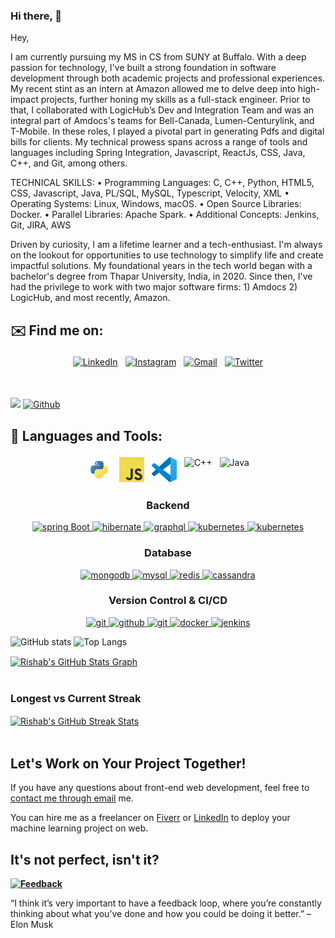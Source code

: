 ### Hi there, 👋

Hey, 

I am currently pursuing my MS in CS from SUNY at Buffalo. With a deep passion for technology, I've built a strong foundation in software development through both academic projects and professional experiences. My recent stint as an intern at Amazon allowed me to delve deep into high-impact projects, further honing my skills as a full-stack engineer. Prior to that, I collaborated with LogicHub’s Dev and Integration Team and was an integral part of Amdocs's teams for Bell-Canada, Lumen-Centurylink, and T-Mobile. In these roles, I played a pivotal part in generating Pdfs and digital bills for clients. My technical prowess spans across a range of tools and languages including Spring Integration, Javascript, ReactJs, CSS, Java, C++, and Git, among others.

TECHNICAL SKILLS:
• Programming Languages: C, C++, Python, HTML5, CSS, Javascript, Java, PL/SQL, MySQL, Typescript, Velocity, XML
• Operating Systems: Linux, Windows, macOS.
• Open Source Libraries: Docker.
• Parallel Libraries: Apache Spark.
• Additional Concepts: Jenkins, Git, JIRA, AWS

Driven by curiosity, I am a lifetime learner and a tech-enthusiast. I'm always on the lookout for opportunities to use technology to simplify life and create impactful solutions. My foundational years in the tech world began with a bachelor's degree from Thapar University, India, in 2020. Since then, I've had the privilege to work with two major software firms: 1) Amdocs 2) LogicHub, and most recently, Amazon.



## ✉️ Find me on:
<p align="center">
 <a href="https://www.linkedin.com/in/rishabagg07/" target="_blank" rel="noopener noreferrer"> <img src="https://img.icons8.com/color/48/000000/linkedin.png" alt="LinkedIn" height="40" style="vertical-align:top; margin:4px"></a>
 <a href="https://www.instagram.com/rishab070/" target="_blank" rel="noopener noreferrer"> <img src="https://img.icons8.com/color/48/000000/instagram-new.png" alt="Instagram" height="40" style="vertical-align:top; margin:4px"></a>
 <a href="mailto:aggarwalrishab07@gmail.com"> <img src="https://img.icons8.com/color/48/000000/gmail.png" alt="Gmail" height="40" style="vertical-align:top; margin:4px"></a>
 <a href="https://twitter.com/aggarwalrishab7"> <img src="https://img.icons8.com/color/48/000000/twitter.png" alt="Twitter" height="40" style="vertical-align:top; margin:4px"></a>
</p>

<br />



![](https://visitor-badge.laobi.icu/badge?page_id=rishabagg.CharalambosIoannou)
[![Github](https://img.shields.io/github/followers/rishabagg?label=Follow&style=social)](https://github.com/rishabagg)




## 🧰 Languages and Tools:
<p align="center">
<img src="https://raw.githubusercontent.com/github/explore/80688e429a7d4ef2fca1e82350fe8e3517d3494d/topics/python/python.png" alt="Python" height="40" style="vertical-align:top; margin:4px">
<img src="https://raw.githubusercontent.com/github/explore/80688e429a7d4ef2fca1e82350fe8e3517d3494d/topics/javascript/javascript.png" alt="Javascript" height="40" style="vertical-align:top; margin:4px">
<img src="https://raw.githubusercontent.com/github/explore/80688e429a7d4ef2fca1e82350fe8e3517d3494d/topics/visual-studio-code/visual-studio-code.png" alt="VS Code" height="40" style="vertical-align:top; margin:4px">
<img src="https://play-lh.googleusercontent.com/RAA-PGAoUanS_aOu8qhDvQZ1d8jp_lhR_-zJrcvxpABgQtNQylCxNac_WvN-vVIz7Hw=w480-h960-rw" alt="C++" height="40" style="vertical-align:top; margin:4px">
<img src="https://wallpapercave.com/wp/wp7250034.jpg" alt="Java" height="40" style="vertical-align:top; margin:4px">
</p>

<h3 align="center">Backend</h3>
<p align="center">
<a href="https://spring.io/" target="_blank"> 
    <img src="https://img.shields.io/badge/spring%20boot-6DB33F.svg?style=for-the-badge&logo=springboot&logoColor=white" alt="spring Boot" /> 
  </a>
  <a href="https://hibernate.org/" target="_blank"> 
    <img src="https://img.shields.io/badge/hibernate-59666C.svg?style=for-the-badge&logo=hibernate&logoColor=white" alt="hibernate " /> 
    </a>
  <a href="https://graphql.org" target="_blank">
    <img src="https://img.shields.io/badge/rabbitmq-%23FF6600.svg?&style=for-the-badge&logo=rabbitmq&logoColor=white" alt="graphql" />
  </a>
  <a href="https://kubernetes.io" target="_blank"> 
    <img src="https://img.shields.io/badge/kubernetes-326CE5.svg?style=for-the-badge&logo=kubernetes&logoColor=white" alt="kubernetes"/>
  </a>
    <a href="https://kubernetes.io" target="_blank"> 
    <img src="https://img.shields.io/badge/-ElasticSearch-005571?style=for-the-badge&logo=elasticsearch" alt="kubernetes"/>
  </a>
</p>
<h3 align="center">Database</h3>
<p align="center">
  <a href="https://www.mongodb.com/" target="_blank"> 
    <img src="https://img.shields.io/badge/mongodb-47A248.svg?style=for-the-badge&logo=mongodb&logoColor=white"
      alt="mongodb"/> 
  </a> 
  <a href="https://www.mysql.org" target="_blank"> 
    <img src="https://img.shields.io/badge/MySQL-005C84?style=for-the-badge&logo=mysql&logoColor=white"
      alt="mysql"/> 
  </a>
  <a href="https://redis.io" target="_blank"> 
    <img src="https://img.shields.io/badge/redis-DC382D.svg?style=for-the-badge&logo=redis&logoColor=white"
      alt="redis"/>
  </a>
  <a href="https://cassandra.apache.org/_/index.html" target="_blank"> 
    <img src="https://img.shields.io/badge/Cassandra-1287B1?style=for-the-badge&logo=apache%20cassandra&logoColor=white"
      alt="cassandra"/> 
  </a>
</p>

<h3 align="center">Version Control & CI/CD</h3>
<p align="center">
  <a href="https://git-scm.com/" target="_blank">
    <img src="https://img.shields.io/badge/git-F05032.svg?style=for-the-badge&logo=git&logoColor=white"
      alt="git"/>
  </a>
  <a href="https://github.com/bindian0509" target="_blank">
    <img src="https://img.shields.io/badge/github-181717.svg?style=for-the-badge&logo=github&logoColor=white" alt="github" />
  </a>
  <a href="https://gitlab.com/bindian0509" target="_blank">
    <img src="https://img.shields.io/badge/gitlab-181717.svg?style=for-the-badge&logo=gitlab&logoColor=white"
      alt="git"/>
  </a>
    <a href="https://www.docker.com/" target="_blank">
    <img src="https://img.shields.io/badge/docker-2496ED.svg?style=for-the-badge&logo=docker&logoColor=white"
      alt="docker"/>
  </a>
  <a href="https://www.jenkins.io" target="_blank"> 
    <img src="https://img.shields.io/badge/jenkins-D24939.svg?style=for-the-badge&logo=jenkins&logoColor=white" alt="jenkins"/> 
  </a>
</p>

<!-- # Blog posts -->
<!-- BLOG-POST-LIST:START -->
<!-- BLOG-POST-LIST:END -->



<p align="center">

<a>![GitHub stats](https://github-readme-stats.vercel.app/api?username=rishabagg&show_icons=true&theme=tokyonight) </a>
<a> ![Top Langs](https://github-readme-stats.vercel.app/api/top-langs/?username=rishabagg&theme=tokyonight) </a>

</p>


<a href="https://github.com/rishabagg/rishabagg">
  <img align="center" src="https://github-profile-summary-cards.vercel.app/api/cards/profile-details?username=rishabagg&theme=gruvbox&hide_border=true)](https://github.com/rishabagg" alt="Rishab's GitHub Stats Graph"/>
</a>
<br><br>
<h3>Longest vs Current Streak </h3>
<a href="https://github.com/rishabagg/rishabagg">
  <img align="center" src="https://github-readme-streak-stats.herokuapp.com/?user=rishabagg&theme=gruvbox" alt="Rishab's GitHub Streak Stats"/>
</a>
<br><br>
<!-- <a href="https://github.com/rishabagg/rishabagg">
  <img align="center" src="https://activity-graph.herokuapp.com/graph?username=rishabagg&theme=gruvbox&hide_border=true&custom_title=Contribution%20Graph" alt="Rishab's GitHub Contributions Graph"/>
</a> -->
</div>




## Let's Work on Your Project Together!

If you have any questions about front-end web development, feel free to <a href="mailto:rishabagg070@gmail.com">contact me through email</a> me.

You can hire me as a freelancer on <a href="https://www.fiverr.com">Fiverr</a> or <a href="https://www.linkedin.com/in/rishabagg07/">LinkedIn</a> to deploy your machine learning project on web.

  </td>
  <td width="50%" valign="top">

## It's not perfect, isn't it?

**<a href="https://github.com/rishabagg"><img alt="Feedback" src="https://img.shields.io/badge/Ask%20me-anything-1abc9c.svg"></a>**

“I think it’s very important to have a feedback loop, where you’re constantly thinking about what you’ve done and how you could be doing it better.”
– Elon Musk

<!--
**rishabagg/rishabagg** is a ✨ _special_ ✨ repository because its `README.md` (this file) appears on your GitHub profile.

Here are some ideas to get you started:

- 🔭 I’m currently working on ...
- 🌱 I’m currently learning ...
- 👯 I’m looking to collaborate on ...
- 🤔 I’m looking for help with ...
- 💬 Ask me about ...
- 📫 How to reach me: ...
- 😄 Pronouns: ...
- ⚡ Fun fact: ...
-->
